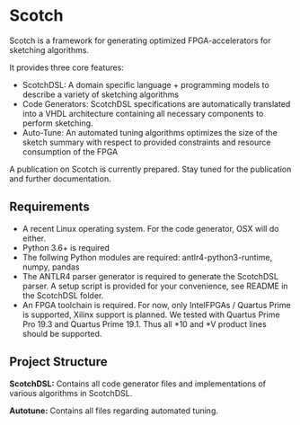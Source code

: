# Scotch
Scotch is a framework for generating optimized FPGA-accelerators for sketching algorithms. 

It provides three core features:
* ScotchDSL: A domain specific language + programming models to describe a variety of sketching algorithms
* Code Generators: ScotchDSL specifications are automatically translated into a VHDL architecture containing all necessary components to perform sketching.
* Auto-Tune: An automated tuning algorithms optimizes the size of the sketch summary with respect to provided constraints and resource consumption of the FPGA

A publication on Scotch is currently prepared. Stay tuned for the publication and further documentation.

## Requirements
* A recent Linux operating system. For the code generator, OSX will do either.
* Python 3.6+ is required
* The follwing Python modules are required: antlr4-python3-runtime, numpy, pandas
* The ANTLR4 parser generator is required to generate the ScotchDSL parser. A setup script is provided for your convenience, see README in the ScotchDSL folder.
* An FPGA toolchain is required. For now, only IntelFPGAs / Quartus Prime is supported, Xilinx support is planned. We tested with Quartus Prime Pro 19.3 and Quartus Prime 19.1. Thus all *10 and *V product lines should be supported.

## Project Structure
**ScotchDSL:** Contains all code generator files and implementations of various algorithms in ScotchDSL.

**Autotune:** Contains all files regarding automated tuning.

